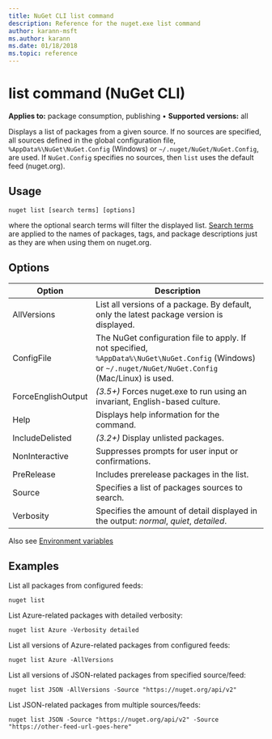 ```yaml
---
title: NuGet CLI list command
description: Reference for the nuget.exe list command
author: karann-msft
ms.author: karann
ms.date: 01/18/2018
ms.topic: reference
---
```


# list command (NuGet CLI)

**Applies to:** package consumption, publishing &bullet; **Supported versions:** all

Displays a list of packages from a given source. If no sources are specified, all sources defined in the global configuration file, `%AppData%\NuGet\NuGet.Config` (Windows) or `~/.nuget/NuGet/NuGet.Config`, are used. If `NuGet.Config` specifies no sources, then `list` uses the default feed (nuget.org).

## Usage

```cli
nuget list [search terms] [options]
```

where the optional search terms will filter the displayed list. [Search terms](https://docs.microsoft.com/nuget/consume-packages/finding-and-choosing-packages#search-syntax) are applied to the names of packages, tags, and package descriptions just as they are when using them on nuget.org. 

## Options

| Option | Description |
| --- | --- |
| AllVersions | List all versions of a package. By default, only the latest package version is displayed. |
| ConfigFile | The NuGet configuration file to apply. If not specified, `%AppData%\NuGet\NuGet.Config` (Windows) or `~/.nuget/NuGet/NuGet.Config` (Mac/Linux) is used.|
| ForceEnglishOutput | *(3.5+)* Forces nuget.exe to run using an invariant, English-based culture. |
| Help | Displays help information for the command. |
| IncludeDelisted | *(3.2+)* Display unlisted packages. |
| NonInteractive | Suppresses prompts for user input or confirmations. |
| PreRelease | Includes prerelease packages in the list. |
| Source | Specifies a list of packages sources to search. |
| Verbosity | Specifies the amount of detail displayed in the output: *normal*, *quiet*, *detailed*. |

Also see [Environment variables](cli-ref-environment-variables.md)

## Examples

List all packages from configured feeds:
```
nuget list
```
List Azure-related packages with detailed verbosity:
```
nuget list Azure -Verbosity detailed
```
List all versions of Azure-related packages from configured feeds:
```
nuget list Azure -AllVersions
```
List all versions of JSON-related packages from specified source/feed:
```
nuget list JSON -AllVersions -Source "https://nuget.org/api/v2"
```
List JSON-related packages from multiple sources/feeds:
```
nuget list JSON -Source "https://nuget.org/api/v2" -Source "https://other-feed-url-goes-here"
```
